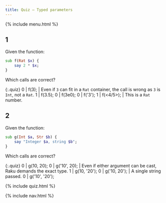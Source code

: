 ```yaml
---
title: Quiz — Typed parameters
---
```


{% include menu.html %}

## 1

Given the function:

```raku
sub f(Rat $x) {
    say 2 * $x;
}
```

Which calls are correct?

{:.quiz}
0 | f(3); | Even if `3` can fit in a `Rat` container, the call is wrong as `3` is `Int`, not a `Rat`.
1 | f(3.5);
0 | f(3e0);
0 | f(&apos;3&apos;);
1 | f(<4/5>); | This is a `Rat` number.


## 2

Given the function:

```raku
sub g(Int $a, Str $b) {
    say "Integer $a, string $b";
}
```

Which calls are correct?

{:.quiz}
0 | g(10, 20);
0 | g(&apos;10&apos;, 20); | Even if either argument can be cast, Raku demands the exact type.
1 | g(10, &apos;20&apos;);
0 | g(&apos;10, 20&apos;); | A single string passed.
0 | g(&apos;10&apos;, &apos;20&apos;); 


{% include quiz.html %}

{% include nav.html %}
